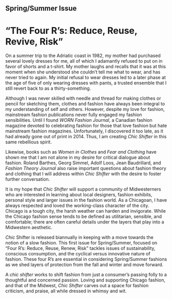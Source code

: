 ## Spring/Summer Issue

# “The Four R’s: Reduce, Reuse, Revive, Risk”

On a summer trip to the Adriatic coast in 1982, my mother had purchased
several lovely dresses for me, all of which I adamantly refused to put
on in favor of shorts and a t-shirt. My mother laughs and recalls that
it was at this moment when she understood she couldn’t tell me what to
wear, and has never tried to again. My initial refusal to wear dresses
led to a later phase at the age of five of only wearing dresses with
pants, a trusted ensemble that I still revert back to as a
thirty-something.

Although I was never skilled with needle and thread for making clothes
or pencil for sketching them, clothes and fashion have always been
integral to my understanding of self and others. However, despite my
love for fashion, mainstream fashion publications never fully engaged my
fashion sensibilities. Until I found *WORN* *Fashion Journal*, a
Canadian fashion magazine devoted to celebrating fashion for those that
love fashion but hate mainstream fashion magazines. Unfortunately, I
discovered it too late, as it had already gone out of print in 2014.
Thus, I am creating *Chic Shifter* in this same rebellious spirit.

Likewise, books such as *Women in Clothes* and *Fear and Clothing* have
shown me that I am not alone in my desire for critical dialogue about
fashion. Roland Barthes, Georg Simmel, Adolf Loos, Jean Baudrillard, and
*Fashion Theory Journal* also raise important questions about fashion
theory and clothing that I will address within *Chic Shifter* with the
desire to foster further conversation.

It is my hope that *Chic Shifter* will support a community of
Midwesterners who are interested in learning about local designers,
fashion exhibits, personal style and larger issues in the fashion world.
As a Chicagoan, I have always respected and loved the working-class
character of the city. Chicago is a tough city, the harsh weather can
harden and invigorate. While the Chicago fashion sense tends to be
defined as utilitarian, sensible, and comfortable; there are often
careful details under the layers that play into a Midwestern aesthetic.

*Chic* Shifter is released biannually in keeping with a move towards the
notion of a slow fashion. This first issue for Spring/Summer, focused on
“Four R’s: Reduce, Reuse, Renew, Risk” tackles issues of sustainability,
conscious consumption, and the cyclical versus innovative nature of
fashion. These four R’s are essential in considering Spring/Summer
fashions as we shed layers of protection from the fall and winter and
move forward.

A *chic shifter* works to shift fashion from just a consumer’s passing
folly to a thoughtful and concerned passion. Loving and supporting
Chicago fashion, and that of the Midwest, *Chic Shifter* carves out a
space for fashion criticism, and praise, all while dressed in whimsy and
wit.
